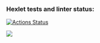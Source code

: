 ### Hexlet tests and linter status:
[![Actions Status](https://github.com/SergeiMed/java-project-lvl1/workflows/hexlet-check/badge.svg)](https://github.com/SergeiMed/java-project-lvl1/actions)

<a href="https://codeclimate.com/github/codeclimate/codeclimate/maintainability"><img src="https://api.codeclimate.com/v1/badges/a99a88d28ad37a79dbf6/maintainability" /></a>